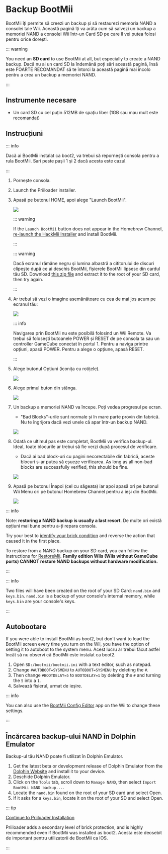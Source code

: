 # Backup BootMii

BootMii îți permite să creezi un backup și să restaurezi memoria NAND a consolei tale Wii.
Această pagină îți va arăta cum să salvezi un backup a memoriei NAND a consolei Wii într-un Card SD pe care îl vei putea folosi pentru orice dorești.

::: warning

You need an **SD card** to use BootMii at all, but especially to create a NAND backup. Dacă nu ai un card SD la îndemână poți sări această pagină, însă este FOARTE RECOMANDAT să te întorci la această pagină mai încolo pentru a crea un backup a memoriei NAND.

:::

## Instrumente necesare

- Un card SD cu cel puțin 512MB de spațiu liber (1GB sau mau mult este recomandat)

## Instrucțiuni

::: info

Dacă ai BootMii instalat ca boot2, va trebui să repornești consola pentru a rula BootMii. Sari peste pașii 1 și 2 dacă acesta este cazul.

:::

1. Pornește consola.

2. Launch the Priiloader installer.

3. Apasă pe butonul HOME, apoi alege "Launch BootMii".

   ![](/images/bootmii/BootMii_HBC.png)

   ::: warning

   If the `Launch BootMii` button does not appear in the Homebrew Channel, [re-launch the HackMii Installer](hackmii) and install BootMii.

   :::

   ::: warning

   Dacă ecranul rămâne negru și lumina albastră a cititorului de discuri clipește după ce ai deschis BootMii, fișierele BootMii lipsesc din cardul tău SD. Download [this zip file](/assets/files/bootmii_sd_files.zip) and extract it to the root of your SD card, then try again.

   :::

4. Ar trebui să vezi o imagine asemănătoare cu cea de mai jos acum pe ecranul tău:

   ![](/images/bootmii/BootMii_Main.png)

   ::: info

   Navigarea prin BootMii nu este posibilă folosind un Wii Remote.
   Va trebui să folosești butoanele POWER și RESET de pe consola ta sau un controller GameCube conectat în portul 1.
   Pentru a naviga printre opțiuni, apasă POWER. Pentru a alege o opțiune, apasă RESET.

   :::

5. Alege butonul Opțiuni (iconița cu rotițele).

   ![](/images/bootmii/BootMii_Gears.png)

6. Alege primul buton din stânga.

   ![](/images/bootmii/BootMii_Backup.png)

7. Un backup a memoriei NAND va începe. Poți vedea progresul pe ecran.

   - "Bad Blocks"-urile sunt normale și în mare parte provin din fabrică. Nu te îngrijora dacă vezi unele că apar într-un backup NAND.

   ![](/images/bootmii/BootMii_NAND_Backup.png)

8. Odată ce ultimul pas este completat, BootMii va verifica backup-ul. Ideal, toate blocurile ar trebui să fie verzi după procesul de verificare.

   - Dacă ai bad block-uri cu pagini necorectabile din fabrică, aceste blocuri s-ar putea să eșueze verificarea. As long as all non-bad blocks are successfully verified, this should be fine.

   ![](/images/bootmii/BootMii_NAND_Backup_Verify.png)

9. Apasă pe butonul Înapoi (cel cu săgeata) iar apoi apasă ori pe butonul Wii Menu ori pe butonul Homebrew Channel pentru a ieși din BootMii.

   ![](/images/bootmii/BootMii_Return.png)

::: info

Note: **restoring a NAND backup is usually a last resort**. De multe ori există opțiuni mai bune pentru a-ți repara consola.

Try your best to [identify your brick condition](bricks) and reverse the action that caused it in the first place.

To restore from a NAND backup on your SD card, you can follow the instructions for [RestoreMii](bootmiirecover).
**Family edition Wiis (Wiis without GameCube ports) CANNOT restore NAND backups without hardware modification.**

:::

::: info

Two files will have been created on the root of your SD Card: `nand.bin` and `keys.bin`. `nand.bin` is a backup of your console's internal memory, while `keys.bin` are your console's keys.

:::

## Autobootare

If you were able to install BootMii as boot2, but don't want to load the BootMii screen every time you turn on the Wii, you have the option of setting it to autoboot to the system menu. Acest lucru ar trebui făcut astfel încât să nu observi că BootMii este instalat ca boot2.

1. Open `SD:/bootmii/bootmii.ini` with a text editor, such as notepad.
2. Change `#AUTOBOOT=SYSMENU` to `AUTOBOOT=SYSMENU` by deleting the `#`.
3. Then change `#BOOTDELAY=5` to `BOOTDELAY=1` by deleting the `#` and turning the `5` into a `1`.
4. Salvează fișierul, urmat de ieșire.

::: info

You can also use the [BootMii Config Editor](https://oscwii.org/library/app/BootMiiConfigurationEditor) app on the Wii to change these settings.

:::

## Încărcarea backup-ului NAND în Dolphin Emulator

Backup-ul tău NAND poate fi utilizat în Dolphin Emulator.

1. Get the latest beta or development release of Dolphin Emulator from the [Dolphin Website](https://dolphin-emu.org/) and install it to your device.
2. Deschide Dolphin Emulator.
3. Click on the `Tools` tab, scroll down to `Manage NAND`, then select `Import BootMii NAND backup...`.
4. Locate the `nand.bin` found on the root of your SD card and select Open.
5. If it asks for a `keys.bin`, locate it on the root of your SD and select Open.

::: tip

[Continue to Priiloader Installation](priiloader)

Priiloader adds a secondary level of brick protection, and is highly recommended even if BootMii was installed as boot2. Acesta este deosebit de important pentru utilizatorii de BootMii ca IOS.

:::
